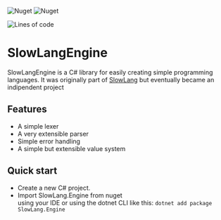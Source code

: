 ![Nuget](https://img.shields.io/nuget/v/SlowLang.Engine)
![Nuget](https://img.shields.io/nuget/dt/SlowLang.Engine)

![Lines of code](https://img.shields.io/tokei/lines/github/zenonet/SlowLangEngine)

# SlowLangEngine

SlowLangEngine is a C# library for easily creating simple programming languages. It was originally part of [SlowLang](https://github.com/zenonet/SlowLang/) but eventually became an indipendent project

## Features

- A simple lexer
- A very extensible parser
- Simple error handling
- A simple but extensible value system

## Quick start

* Create a new C# project.
* Import SlowLang.Engine from nuget <br>
  using your IDE or using the dotnet CLI like this: `dotnet add package SlowLang.Engine`

